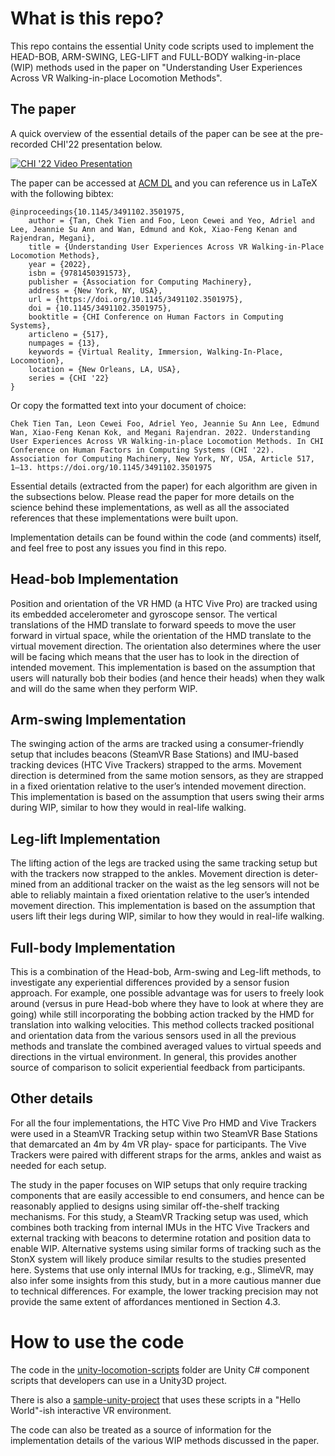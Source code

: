 # What is this repo?

This repo contains the essential Unity code scripts used to implement the HEAD-BOB, ARM-SWING, LEG-LIFT and FULL-BODY walking-in-place (WIP) methods used in the paper on "Understanding User Experiences Across VR Walking-in-place Locomotion Methods".

## The paper

A quick overview of the essential details of the paper can be see at the pre-recorded CHI'22 presentation below.

[![CHI '22 Video Presentation](https://img.youtube.com/vi/vT0VGSpjBsE/0.jpg)](https://youtu.be/vT0VGSpjBsE)

The paper can be accessed at [ACM DL](https://dl.acm.org/doi/abs/10.1145/3491102.3501975) and you can reference us in LaTeX with the following bibtex:

```
@inproceedings{10.1145/3491102.3501975,
    author = {Tan, Chek Tien and Foo, Leon Cewei and Yeo, Adriel and Lee, Jeannie Su Ann and Wan, Edmund and Kok, Xiao-Feng Kenan and Rajendran, Megani},
    title = {Understanding User Experiences Across VR Walking-in-Place Locomotion Methods},
    year = {2022},
    isbn = {9781450391573},
    publisher = {Association for Computing Machinery},
    address = {New York, NY, USA},
    url = {https://doi.org/10.1145/3491102.3501975},
    doi = {10.1145/3491102.3501975},
    booktitle = {CHI Conference on Human Factors in Computing Systems},
    articleno = {517},
    numpages = {13},
    keywords = {Virtual Reality, Immersion, Walking-In-Place, Locomotion},
    location = {New Orleans, LA, USA},
    series = {CHI '22}
}
```

Or copy the formatted text into your document of choice:

```
Chek Tien Tan, Leon Cewei Foo, Adriel Yeo, Jeannie Su Ann Lee, Edmund Wan, Xiao-Feng Kenan Kok, and Megani Rajendran. 2022. Understanding User Experiences Across VR Walking-in-place Locomotion Methods. In CHI Conference on Human Factors in Computing Systems (CHI '22). Association for Computing Machinery, New York, NY, USA, Article 517, 1–13. https://doi.org/10.1145/3491102.3501975
```

Essential details (extracted from the paper) for each algorithm are given in the subsections below. Please read the paper for more details on the science behind these implementations, as well as all the associated references that these implementations were built upon. 

Implementation details can be found within the code (and comments) itself, and feel free to post any issues you find in this repo.

## Head-bob Implementation

Position and orientation of the VR HMD (a HTC Vive Pro) are tracked using its embedded accelerometer and gyroscope sensor. The vertical translations of the HMD translate to forward speeds to move the user forward in virtual space, while the orientation of the HMD translate to the virtual movement direction. The orientation also determines where the user will be facing which means that the user has to look in the direction of intended movement. This implementation is based on the assumption that users will naturally bob their bodies (and hence their heads) when they walk and will do the same when they perform WIP.

## Arm-swing Implementation

The swinging action of the arms are tracked using a consumer-friendly setup that includes beacons (SteamVR Base Stations) and IMU-based tracking devices (HTC Vive Trackers) strapped to the arms. Movement direction is determined from the same motion sensors, as they are strapped in a fixed orientation relative to the user’s intended movement direction. This implementation is based on the assumption that users swing their arms during WIP, similar to how they would in real-life walking.

## Leg-lift Implementation

The lifting action of the legs are tracked using the same tracking setup but with the trackers now strapped to the ankles. Movement direction is deter- mined from an additional tracker on the waist as the leg sensors will not be able to reliably maintain a fixed orientation relative to the user’s intended movement direction. This implementation is based on the assumption that users lift their legs during WIP, similar to how they would in real-life walking.

## Full-body Implementation

This is a combination of the Head-bob, Arm-swing and Leg-lift methods, to investigate any experiential differences provided by a sensor fusion approach. For example, one possible advantage was for users to freely look around (versus in pure Head-bob where they have to look at where they are going) while still incorporating the bobbing action tracked by the HMD for translation into walking velocities. This method collects tracked positional and orientation data from the various sensors used in all the previous methods and translate the combined averaged values to virtual speeds and directions in the virtual environment. In general, this provides another source of comparison to solicit experiential feedback from participants.

## Other details

For all the four implementations, the HTC Vive Pro HMD and Vive Trackers were used in a SteamVR Tracking setup within two SteamVR Base Stations that demarcated an 4m by 4m VR play- space for participants. The Vive Trackers were paired with different straps for the arms, ankles and waist as needed for each setup.

The study in the paper focuses on WIP setups that only require tracking components that are easily accessible to end consumers, and hence can be reasonably applied to designs using similar off-the-shelf tracking mechanisms. For this study, a SteamVR Tracking setup was used, which combines both tracking from internal IMUs in the HTC Vive Trackers and external tracking with beacons to determine rotation and position data to enable WIP. Alternative systems using similar forms of tracking such as the StonX system will likely produce similar results to the studies presented here. Systems that use only internal IMUs for tracking, e.g., SlimeVR, may also infer some insights from this study, but in a more cautious manner due to technical differences. For example, the lower tracking precision may not provide the same extent of affordances mentioned in Section 4.3.

# How to use the code

The code in the [unity-locomotion-scripts](https://github.com/singaporetech/immersification-wip-locomotion/tree/main/unity-locomotion-scripts) folder are Unity C# component scripts that developers can use in a Unity3D project. 

There is also a [sample-unity-project](https://github.com/singaporetech/immersification-wip-locomotion/tree/main/sample-unity-project) that uses these scripts in a "Hello World"-ish interactive VR environment.

The code can also be treated as a source of information for the implementation details of the various WIP methods discussed in the paper.
